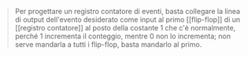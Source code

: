 >Per progettare un registro contatore di eventi, basta collegare la linea di output dell'evento desiderato come input al primo [[flip-flop]] di un [[registro contatore]] al posto della costante 1 che c'è normalmente, perché 1 incrementa il conteggio, mentre 0 non lo incrementa; non serve mandarla a tutti i flip-flop, basta mandarlo al primo.